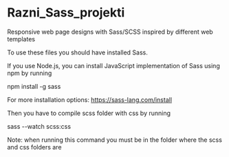 # Razni_Sass_projekti
Responsive web page designs with Sass/SCSS inspired by different web templates

To use these files you should have installed Sass.


If you use Node.js, you can install JavaScript implementation of Sass using npm by running 

npm install -g sass

For  more installation options: https://sass-lang.com/install


Then you have to compile scss folder with css by running

sass --watch scss:css

Note: when running this command you must be in the folder where the scss and css folders are

